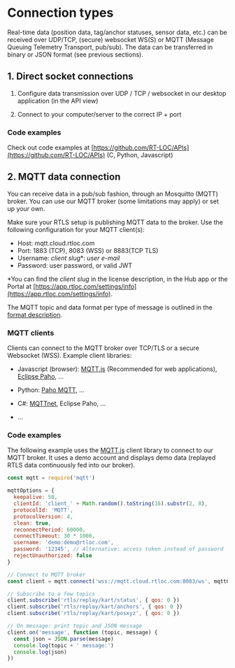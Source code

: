 # Connection types

Real-time data (position data, tag/anchor statuses, sensor data, etc.) can be received over UDP/TCP, (secure) websocket WS(S) or MQTT (Message Queuing Telemetry Transport, pub/sub). The data can be transferred in binary or JSON format (see previous sections).

## 1. Direct socket connections

1. Configure data transmission over UDP / TCP / websocket in our desktop application (in the API view)

2. Connect to your computer/server to the correct IP + port

### Code examples
Check out code examples at [https://github.com/RT-LOC/APIs](https://github.com/RT-LOC/APIs) (C, Python, Javascript)

## 2. MQTT data connection

You can receive data in a pub/sub fashion, through an Mosquitto (MQTT) broker.
You can use our MQTT broker (some limitations may apply) or set up your own.

Make sure your RTLS setup is publishing MQTT data to the broker.
Use the following configuration for your MQTT client(s):

* Host: mqtt.cloud.rtloc.com
* Port: 1883 (TCP), 8083 (WSS) or 8883(TCP TLS)
* Username: *client slug**: *user e-mail*
* Password: user password, or valid JWT

*You can find the *client slug* in the license description, in the Hub app or the Portal at [https://app.rtloc.com/settings/info](https://app.rtloc.com/settings/info).

The MQTT topic and data format per type of message is outlined in the [format description](/api/api_web.html).

### MQTT clients

Clients can connect to the MQTT broker over TCP/TLS or a secure Websocket (WSS).
Example client libraries:

* Javascript (browser): [MQTT.js](https://www.npmjs.com/package/mqtt) (Recommended for web applications), [Eclipse Paho](https://www.eclipse.org/paho/clients/js/), ...

* Python: [Paho MQTT](https://pypi.org/project/paho-mqtt/), ...

* C#: [MQTTnet](https://github.com/chkr1011/MQTTnet), Eclipse Paho, ...

* ...

### Code examples
The following example uses the [MQTT.js](https://www.npmjs.com/package/mqtt) client library to connect to our MQTT broker. It uses a demo account and displays demo data (replayed RTLS data continuously fed into our broker).

``` js
const mqtt = require('mqtt')

mqttOptions = {
  keepalive: 50,
  clientId: 'client_' + Math.random().toString(16).substr(2, 8),
  protocolId: 'MQTT',
  protocolVersion: 4,
  clean: true,
  reconnectPeriod: 60000,
  connectTimeout: 30 * 1000,
  username: 'demo:demo@rtloc.com',
  password: '12345', // Alternative: access token instead of password
  rejectUnauthorized: false
}

// Connect to MQTT broker
const client = mqtt.connect('wss://mqtt.cloud.rtloc.com:8083/ws', mqttOptions)

// Subscribe to a few topics
client.subscribe('rtls/replay/kart/status', { qos: 0 })
client.subscribe('rtls/replay/kart/anchors', { qos: 0 })
client.subscribe('rtls/replay/kart/posxyz', { qos: 0 })

// On message: print topic and JSON message
client.on('message', function (topic, message) {
  const json = JSON.parse(message)
  console.log(topic + ' message:')
  console.log(json)
})
```
